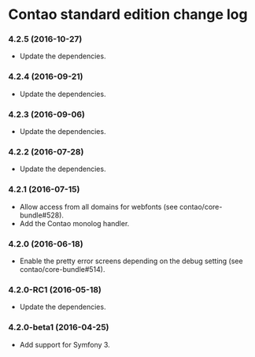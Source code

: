 # Contao standard edition change log

### 4.2.5 (2016-10-27)

 * Update the dependencies.

### 4.2.4 (2016-09-21)

 * Update the dependencies.

### 4.2.3 (2016-09-06)

 * Update the dependencies.

### 4.2.2 (2016-07-28)

 * Update the dependencies.

### 4.2.1 (2016-07-15)

 * Allow access from all domains for webfonts (see contao/core-bundle#528).
 * Add the Contao monolog handler.

### 4.2.0 (2016-06-18)

 * Enable the pretty error screens depending on the debug setting (see contao/core-bundle#514).

### 4.2.0-RC1 (2016-05-18)

 * Update the dependencies.

### 4.2.0-beta1 (2016-04-25)

 * Add support for Symfony 3.
